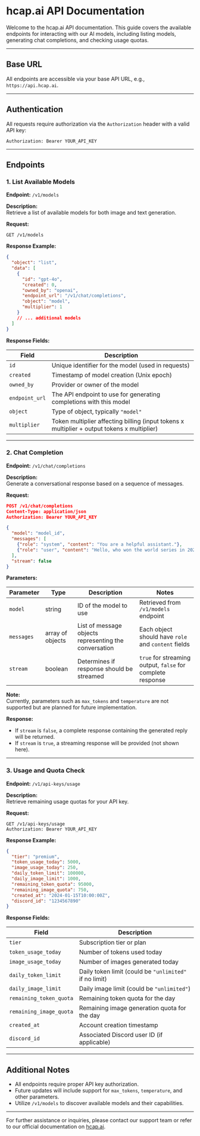 # hcap.ai API Documentation

Welcome to the hcap.ai API documentation. This guide covers the available endpoints for interacting with our AI models, including listing models, generating chat completions, and checking usage quotas.

---

## Base URL
All endpoints are accessible via your base API URL, e.g., `https://api.hcap.ai`.

---

## Authentication
All requests require authorization via the `Authorization` header with a valid API key:

```
Authorization: Bearer YOUR_API_KEY
```

---

## Endpoints

### 1. List Available Models
**Endpoint:** `/v1/models`

**Description:**  
Retrieve a list of available models for both image and text generation.

**Request:**

```http
GET /v1/models
```

**Response Example:**

```json
{
  "object": "list",
  "data": [
    {
      "id": "gpt-4o",
      "created": 0,
      "owned_by": "openai",
      "endpoint_url": "/v1/chat/completions",
      "object": "model",
      "multiplier": 1
    }
    // ... additional models
  ]
}
```

**Response Fields:**

| Field          | Description                                                                  |
|----------------|------------------------------------------------------------------------------|
| `id`           | Unique identifier for the model (used in requests)                         |
| `created`      | Timestamp of model creation (Unix epoch)                                     |
| `owned_by`     | Provider or owner of the model                                               |
| `endpoint_url` | The API endpoint to use for generating completions with this model         |
| `object`       | Type of object, typically `"model"`                                         |
| `multiplier`   | Token multiplier affecting billing (input tokens x multiplier + output tokens x multiplier) |

---

### 2. Chat Completion
**Endpoint:** `/v1/chat/completions`

**Description:**  
Generate a conversational response based on a sequence of messages.

**Request:**

```json
POST /v1/chat/completions
Content-Type: application/json
Authorization: Bearer YOUR_API_KEY

{
  "model": "model_id",
  "messages": [
    {"role": "system", "content": "You are a helpful assistant."},
    {"role": "user", "content": "Hello, who won the world series in 2020?"}
  ],
  "stream": false
}
```

**Parameters:**

| Parameter   | Type    | Description                                         | Notes                                              |
|-------------|---------|-----------------------------------------------------|----------------------------------------------------|
| `model`   | string  | ID of the model to use                              | Retrieved from `/v1/models` endpoint              |
| `messages` | array of objects | List of message objects representing the conversation | Each object should have `role` and `content` fields |
| `stream`   | boolean | Determines if response should be streamed          | `true` for streaming output, `false` for complete response |

**Note:**  
Currently, parameters such as `max_tokens` and `temperature` are not supported but are planned for future implementation.

**Response:**

- If `stream` is `false`, a complete response containing the generated reply will be returned.
- If `stream` is `true`, a streaming response will be provided (not shown here).

---

### 3. Usage and Quota Check
**Endpoint:** `/v1/api-keys/usage`

**Description:**  
Retrieve remaining usage quotas for your API key.

**Request:**

```http
GET /v1/api-keys/usage
Authorization: Bearer YOUR_API_KEY
```

**Response Example:**

```json
{
  "tier": "premium",
  "token_usage_today": 5000,
  "image_usage_today": 250,
  "daily_token_limit": 100000,
  "daily_image_limit": 1000,
  "remaining_token_quota": 95000,
  "remaining_image_quota": 750,
  "created_at": "2024-01-15T10:00:00Z",
  "discord_id": "1234567890"
}
```

**Response Fields:**

| Field                     | Description                                                     |
|---------------------------|-----------------------------------------------------------------|
| `tier`                   | Subscription tier or plan                                       |
| `token_usage_today`      | Number of tokens used today                                      |
| `image_usage_today`      | Number of images generated today                                  |
| `daily_token_limit`      | Daily token limit (could be `"unlimited"` if no limit)        |
| `daily_image_limit`      | Daily image limit (could be `"unlimited"`)                     |
| `remaining_token_quota`  | Remaining token quota for the day                                |
| `remaining_image_quota`  | Remaining image generation quota for the day                    |
| `created_at`             | Account creation timestamp                                       |
| `discord_id`             | Associated Discord user ID (if applicable)                      |

---

## Additional Notes
- All endpoints require proper API key authorization.
- Future updates will include support for `max_tokens`, `temperature`, and other parameters.
- Utilize `/v1/models` to discover available models and their capabilities.

---

For further assistance or inquiries, please contact our support team or refer to our official documentation on [hcap.ai](https://hcap.ai).
